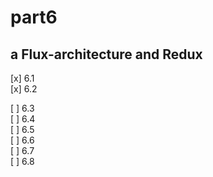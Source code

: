 # part6

## a Flux-architecture and Redux

[x] 6.1   
[x] 6.2   

[ ] 6.3   
[ ] 6.4   
[ ] 6.5   
[ ] 6.6   
[ ] 6.7   
[ ] 6.8   

